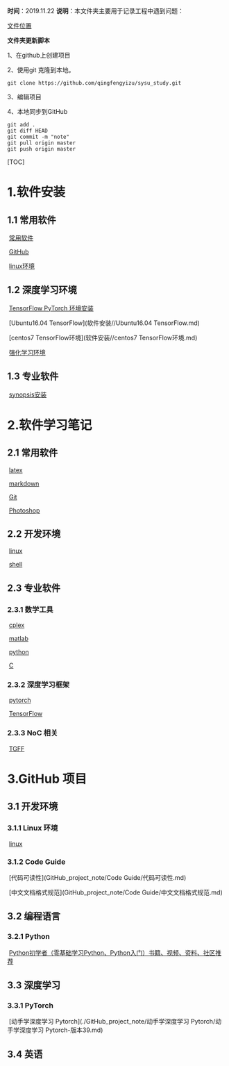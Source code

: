 **时间**：2019.11.22
**说明**：本文件夹主要用于记录工程中遇到问题：

[文件位置](./)

**文件夹更新脚本**

1、在github上创建项目

2、使用git 克隆到本地。

```shell
git clone https://github.com/qingfengyizu/sysu_study.git
```

3、编辑项目

4、本地同步到GitHub

```shell
git add . 
git diff HEAD
git commit -m "note"
git pull origin master
git push origin master

```

[TOC]



# 1.软件安装

## 1.1 常用软件

​		[常用软件](软件安装/常用软件.md)

​		[GitHub](软件安装/GitHub.md)

​		[linux环境](软件安装/linux环境.md)

## 1.2 深度学习环境

​		[TensorFlow PyTorch 环境安装](软件安装/TensorFlow环境安装.md)

​		[Ubuntu16.04 TensorFlow](软件安装//Ubuntu16.04 TensorFlow.md)

​		[centos7 TensorFlow环境](软件安装//centos7 TensorFlow环境.md)

​		[强化学习环境](软件安装/强化学习环境.md)

## 1.3 专业软件

​		[synopsis安装](软件安装/synopsis安装.md)





# 2.软件学习笔记

## 2.1 常用软件

​	[latex](工具软件使用笔记/latex.md)

​	[markdown](工具软件使用笔记/markdown.md)

​	[Git](工具软件使用笔记/Git.md)

​	[Photoshop](工具软件使用笔记/Photoshop.md)

## 2.2 开发环境

​	[linux](工具软件使用笔记/linux.md)

​	[shell](工具软件使用笔记/shell.md)

## 2.3 专业软件

### 2.3.1 数学工具

​	[cplex](工具软件使用笔记/cplex.md)

​	[matlab](工具软件使用笔记/matlab.md)

​	[python](工具软件使用笔记/python.md)

​	[C](工具软件使用笔记/C.md)

### 2.3.2 深度学习框架

​	[pytorch](工具软件使用笔记/pytorch.md)

​	[TensorFlow](工具软件使用笔记/TensorFlow.md)

### 2.3.3 NoC 相关

​	[TGFF](工具软件使用笔记/TGFF.md)



# 3.GitHub 项目

## 3.1 开发环境

### 3.1.1 Linux 环境

​		[linux](GitHub_project_note/linux.md)

### 3.1.2 Code Guide

​		[代码可读性](GitHub_project_note/Code Guide/代码可读性.md)

​		[中文文档格式规范](GitHub_project_note/Code Guide/中文文档格式规范.md)

## 3.2 编程语言

### 3.2.1 Python

​		[Python初学者（零基础学习Python、Python入门）书籍、视频、资料、社区推荐](https://github.com/Yixiaohan/codeparkshare)



## 3.3 深度学习



### 3.3.1 PyTorch

​	[动手学深度学习 Pytorch](./GitHub_project_note/动手学深度学习 Pytorch/动手学深度学习 Pytorch-版本39.md)



## 3.4 英语



​		